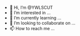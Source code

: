- 👋 Hi, I’m @YWLSCUT
- 👀 I’m interested in ...
- 🌱 I’m currently learning ...
- 💞️ I’m looking to collaborate on ...
- 📫 How to reach me ...

<!---
YWLSCUT/YWLSCUT is a ✨ special ✨ repository because its `README.md` (this file) appears on your GitHub profile.
You can click the Preview link to take a look at your changes.
--->
